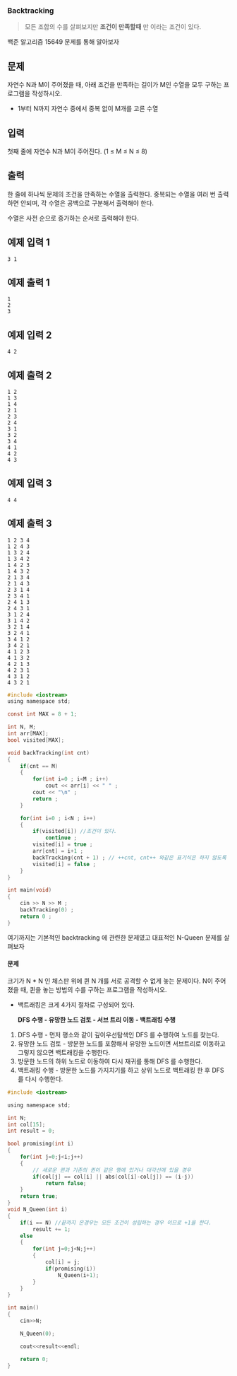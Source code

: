 ### Backtracking 

> 모든 조합의 수를 살펴보지만 **조건이 만족할때** 만 이라는 조건이 있다.

백준 알고리즘 15649 문제를 통해 알아보자

## 문제

자연수 N과 M이 주어졌을 때, 아래 조건을 만족하는 길이가 M인 수열을 모두 구하는 프로그램을 작성하시오.

- 1부터 N까지 자연수 중에서 중복 없이 M개를 고른 수열

## 입력

첫째 줄에 자연수 N과 M이 주어진다. (1 ≤ M ≤ N ≤ 8)

## 출력

한 줄에 하나씩 문제의 조건을 만족하는 수열을 출력한다. 중복되는 수열을 여러 번 출력하면 안되며, 각 수열은 공백으로 구분해서 출력해야 한다.

수열은 사전 순으로 증가하는 순서로 출력해야 한다.

## 예제 입력 1 

```
3 1
```

## 예제 출력 1 

```
1
2
3
```

## 예제 입력 2 

```
4 2
```

## 예제 출력 2 

```
1 2
1 3
1 4
2 1
2 3
2 4
3 1
3 2
3 4
4 1
4 2
4 3
```

## 예제 입력 3 

```
4 4
```

## 예제 출력 3 

```
1 2 3 4
1 2 4 3
1 3 2 4
1 3 4 2
1 4 2 3
1 4 3 2
2 1 3 4
2 1 4 3
2 3 1 4
2 3 4 1
2 4 1 3
2 4 3 1
3 1 2 4
3 1 4 2
3 2 1 4
3 2 4 1
3 4 1 2
3 4 2 1
4 1 2 3
4 1 3 2
4 2 1 3
4 2 3 1
4 3 1 2
4 3 2 1
```

```c
#include <iostream>
using namespace std;

const int MAX = 8 + 1;

int N, M;
int arr[MAX];
bool visited[MAX];

void backTracking(int cnt) 
{	
	if(cnt == M) 
	{
		for(int i=0 ; i<M ; i++)
			cout << arr[i] << " " ;
		cout << "\n" ;
		return ;
	}

	for(int i=0 ; i<N ; i++)	
	{						
		if(visited[i]) //조건이 있다.
			continue ;
		visited[i] = true ;
		arr[cnt] = i+1 ;					
		backTracking(cnt + 1) ; // ++cnt, cnt++ 와같은 표기식은 하지 않도록 주의한다.
		visited[i] = false ;		
	}			
}

int main(void)
{
	cin >> N >> M ;
	backTracking(0) ;
	return 0 ;
}
```



여기까지는 기본적인 backtracking 에 관련한 문제였고 대표적인 N-Queen 문제를 살펴보자

#### 문제 

크기가 N * N 인 체스판 위에 퀸 N 개를 서로 공격할 수 없게 놓는 문제이다. N이 주어졌을 때, 퀸을 놓는 방법의 수를 구하는 프로그램을 작성하시오.

* 백트래킹은 크게 4가지 절차로 구성되어 있다.

  **DFS 수행 - 유망한 노드 검토 - 서브 트리 이동 - 백트래킹 수행**

1. DFS 수행 - 먼저 평소와 같이 깊이우선탐색인 DFS 를 수행하여 노드를 찾는다.
2. 유망한 노드 검토 - 방문한 노드를 포함해서 유망한 노드이면 서브트리로 이동하고 그렇지 않으면 백트래킹을 수행한다.
3. 방문한 노드의 하위 노드로 이동하여 다시 재귀를 통해 DFS 를 수행한다.
4. 백트래킹 수행 - 방문한 노드를 가지치기를 하고 상위 노드로 백트래킹 한 후 DFS 를 다시 수행한다.

```c
#include <iostream>

using namespace std;

int N;
int col[15];
int result = 0;

bool promising(int i)
{
    for(int j=0;j<i;j++)
    {
        // 새로운 퀸과 기존의 퀸이 같은 행에 있거나 대각선에 있을 경우
        if(col[j] == col[i] || abs(col[i]-col[j]) == (i-j))
            return false;
    }
    return true;
}
void N_Queen(int i)
{
    if(i == N) //끝까지 온경우는 모든 조건이 성립하는 경우 이므로 +1을 한다.
        result += 1;
    else
    {
        for(int j=0;j<N;j++)
        {
            col[i] = j; 
            if(promising(i))
                N_Queen(i+1);
        }
    }
}

int main()
{
    cin>>N;

    N_Queen(0);

    cout<<result<<endl;

    return 0;
}


```

